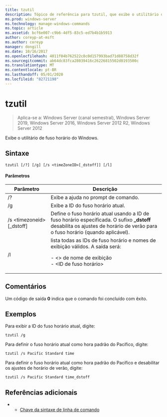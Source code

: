 ```yaml
---
title: tzutil
description: Tópico de referência para tzutil, que exibe o utilitário de fuso horário do Windows.
ms.prod: windows-server
ms.technology: manage-windows-commands
ms.topic: article
ms.assetid: bcf6e007-c9b6-4df5-83c5-ed7b4b1b5913
author: coreyp-at-msft
ms.author: coreyp
manager: dongill
ms.date: 10/16/2017
ms.openlocfilehash: 4011f04b762522c8c0d157993bad71d88758d32f
ms.sourcegitcommit: ab64dc83fca28039416c26226815502d0193500c
ms.translationtype: MT
ms.contentlocale: pt-BR
ms.lasthandoff: 05/01/2020
ms.locfileid: "82721198"
---
```

# <a name="tzutil"></a>tzutil

> Aplica-se a: Windows Server (canal semestral), Windows Server 2019, Windows Server 2016, Windows Server 2012 R2, Windows Server 2012

Exibe o utilitário de fuso horário do Windows. 

## <a name="syntax"></a>Sintaxe
```
tzutil [/?] [/g] [/s <timeZoneID>[_dstoff]] [/l]
```
#### <a name="parameters"></a>Parâmetros
|Parâmetro|Descrição|
|-------|--------|
|/?|Exibe a ajuda no prompt de comando.|
|/g|Exibe a ID do fuso horário atual.|
|/s \<timezoneid> [_dstoff]|Define o fuso horário atual usando a ID de fuso horário especificada. O sufixo **_dstoff** desabilita os ajustes de horário de verão para o fuso horário (quando aplicável).|
|/l|lista todas as IDs de fuso horário e nomes de exibição válidos. A saída será:<p>-   \<> de nome de exibição<br />-   \<ID de fuso horário>|

## <a name="remarks"></a>Comentários
Um código de saída **0** indica que o comando foi concluído com êxito.

## <a name="examples"></a>Exemplos
Para exibir a ID do fuso horário atual, digite:
```
tzutil /g
```
Para definir o fuso horário atual como hora padrão do Pacífico, digite:
```
tzutil /s Pacific Standard time
```
Para definir o fuso horário atual como hora padrão do Pacífico e desabilitar os ajustes de horário de verão, digite:
```
tzutil /s Pacific Standard time_dstoff
```
## <a name="additional-references"></a>Referências adicionais
-   - [Chave da sintaxe de linha de comando](command-line-syntax-key.md)

